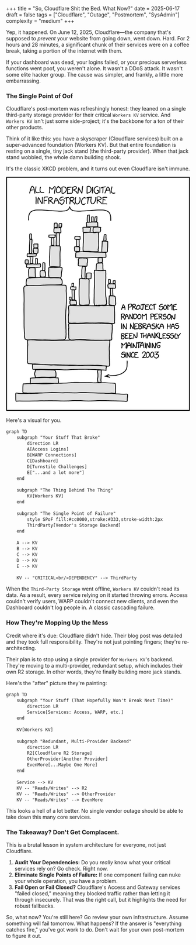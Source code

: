 +++
title = "So, Cloudflare Shit the Bed. What Now?"
date = 2025-06-17
draft = false
tags = ["Cloudflare", "Outage", "Postmortem", "SysAdmin"]
complexity = "medium"
+++

Yep, it happened. On June 12, 2025, Cloudflare—the company that's supposed to _prevent_ your website from going down, went down. Hard. For 2 hours and 28 minutes, a significant chunk of their services were on a coffee break, taking a portion of the internet with them.

If your dashboard was dead, your logins failed, or your precious serverless functions went poof, you weren't alone. It wasn't a DDoS attack. It wasn't some elite hacker group. The cause was simpler, and frankly, a little more embarrassing.

### The Single Point of Oof

Cloudflare's post-mortem was refreshingly honest: they leaned on a single third-party storage provider for their critical `Workers KV` service. And `Workers KV` isn't just some side-project; it's the backbone for a ton of their other products.

Think of it like this: you have a skyscraper (Cloudflare services) built on a super-advanced foundation (Workers KV). But that entire foundation is resting on a single, tiny jack stand (the third-party provider). When that jack stand wobbled, the whole damn building shook.

It's the classic XKCD problem, and it turns out even Cloudflare isn't immune.

![Modern Digital Infrastructure Meme](/images/dependency-meme.png)

Here's a visual for you.

```mermaid
graph TD
    subgraph "Your Stuff That Broke"
        direction LR
        A[Access Logins]
        B[WARP Connections]
        C[Dashboard]
        D[Turnstile Challenges]
        E["...and a lot more"]
    end

    subgraph "The Thing Behind The Thing"
        KV[Workers KV]
    end

    subgraph "The Single Point of Failure"
        style SPoF fill:#cc0000,stroke:#333,stroke-width:2px
        ThirdParty[Vendor's Storage Backend]
    end

    A --> KV
    B --> KV
    C --> KV
    D --> KV
    E --> KV

    KV -- "CRITICAL<br/>DEPENDENCY" --> ThirdParty

```

When the `Third-Party Storage` went offline, `Workers KV` couldn't read its data. As a result, every service relying on it started throwing errors. Access couldn't verify users, WARP couldn't connect new clients, and even the Dashboard couldn't log people in. A classic cascading failure.

### How They're Mopping Up the Mess

Credit where it's due: Cloudflare didn't hide. Their blog post was detailed and they took full responsibility. They're not just pointing fingers; they're re-architecting.

Their plan is to stop using a single provider for `Workers KV`'s backend. They're moving to a multi-provider, redundant setup, which includes their own R2 storage. In other words, they're finally building more jack stands.

Here's the "after" picture they're painting:

```mermaid
graph TD
    subgraph "Your Stuff (That Hopefully Won't Break Next Time)"
        direction LR
        Service[Services: Access, WARP, etc.]
    end

    KV[Workers KV]

    subgraph "Redundant, Multi-Provider Backend"
        direction LR
        R2[Cloudflare R2 Storage]
        OtherProvider[Another Provider]
        EvenMore[...Maybe One More]
    end

    Service --> KV
    KV -- "Reads/Writes" --> R2
    KV -- "Reads/Writes" --> OtherProvider
    KV -- "Reads/Writes" --> EvenMore
```

This looks a hell of a lot better. No single vendor outage should be able to take down this many core services.

### The Takeaway? Don't Get Complacent.

This is a brutal lesson in system architecture for everyone, not just Cloudflare.

1.  **Audit Your Dependencies:** Do you _really_ know what your critical services rely on? Go check. Right now.
2.  **Eliminate Single Points of Failure:** If one component failing can nuke your whole operation, you have a problem.
3.  **Fail Open or Fail Closed?** Cloudflare's Access and Gateway services "failed closed," meaning they blocked traffic rather than letting it through insecurely. That was the right call, but it highlights the need for robust fallbacks.

So, what now? You're still here? Go review your own infrastructure. Assume something will fail tomorrow. What happens? If the answer is "everything catches fire," you've got work to do. Don't wait for your own post-mortem to figure it out.
